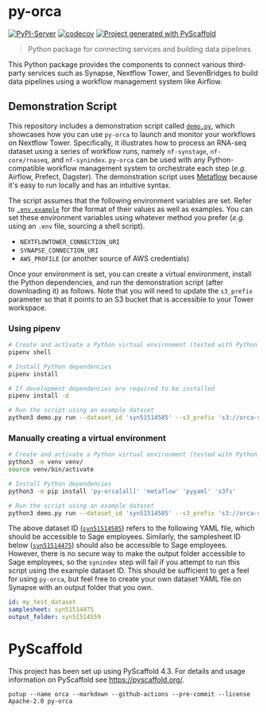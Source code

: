 # py-orca

<!--
[![ReadTheDocs](https://readthedocs.org/projects/orca/badge/?version=latest)](https://sage-bionetworks-workflows.github.io/orca/)
-->
[![PyPI-Server](https://img.shields.io/pypi/v/py-orca.svg)](https://pypi.org/project/py-orca/)
[![codecov](https://codecov.io/gh/Sage-Bionetworks-Workflows/py-orca/branch/main/graph/badge.svg?token=OCC4MOUG5P)](https://codecov.io/gh/Sage-Bionetworks-Workflows/py-orca)
[![Project generated with PyScaffold](https://img.shields.io/badge/-PyScaffold-005CA0?logo=pyscaffold)](#pyscaffold)

> Python package for connecting services and building data pipelines

This Python package provides the components to connect various third-party services such as Synapse, Nextflow Tower, and SevenBridges to build data pipelines using a workflow management system like Airflow.

## Demonstration Script

This repository includes a demonstration script called [`demo.py`](demo.py), which showcases how you can use `py-orca` to launch and monitor your workflows on Nextflow Tower. Specifically, it illustrates how to process an RNA-seq dataset using a series of workflow runs, namely `nf-synstage`, `nf-core/rnaseq`, and `nf-synindex`. `py-orca` can be used with any Python-compatible workflow management system to orchestrate each step (_e.g._ Airflow, Prefect, Dagster). The demonstration script uses [Metaflow](https://metaflow.org/) because it's easy to run locally and has an intuitive syntax.

The script assumes that the following environment variables are set.
Refer to [`.env.example`](.env.example) for the format of their values as well as examples. You can set these environment variables using whatever method you prefer (_e.g._ using an `.env` file, sourcing a shell script).

- `NEXTFLOWTOWER_CONNECTION_URI`
- `SYNAPSE_CONNECTION_URI`
- `AWS_PROFILE` (or another source of AWS credentials)

Once your environment is set, you can create a virtual environment, install the Python dependencies, and run the demonstration script (after downloading it) as follows. Note that you will need to update the `s3_prefix` parameter so that it points to an S3 bucket that is accessible to your Tower workspace.

### Using pipenv
```bash
# Create and activate a Python virtual environment (tested with Python 3.11)
pipenv shell

# Install Python dependencies
pipenv install

# If development dependencies are required to be installed
pipenv install -d

# Run the script using an example dataset
python3 demo.py run --dataset_id 'syn51514585' --s3_prefix 's3://orca-service-test-project-tower-bucket/outputs'
```

### Manually creating a virtual environment
```bash
# Create and activate a Python virtual environment (tested with Python 3.10)
python3 -m venv venv/
source venv/bin/activate

# Install Python dependencies
python3 -m pip install 'py-orca[all]' 'metaflow' 'pyyaml' 's3fs'

# Run the script using an example dataset
python3 demo.py run --dataset_id 'syn51514585' --s3_prefix 's3://orca-service-test-project-tower-bucket/outputs'
```

The above dataset ID ([`syn51514585`](https://www.synapse.org/#!Synapse:syn51514585)) refers to the following YAML file, which should be accessible to Sage employees. Similarly, the samplesheet ID below ([`syn51514475`](https://www.synapse.org/#!Synapse:syn51514475)) should also be accessible to Sage employees. However, there is no secure way to make the output folder accessible to Sage employees, so the `synindex` step will fail if you attempt to run this script using the example dataset ID. This should be sufficient to get a feel for using `py-orca`, but feel free to create your own dataset YAML file on Synapse with an output folder that you own.

```yaml
id: my_test_dataset
samplesheet: syn51514475
output_folder: syn51514559
```

# PyScaffold

This project has been set up using PyScaffold 4.3. For details and usage
information on PyScaffold see https://pyscaffold.org/.

```console
putup --name orca --markdown --github-actions --pre-commit --license Apache-2.0 py-orca
```
